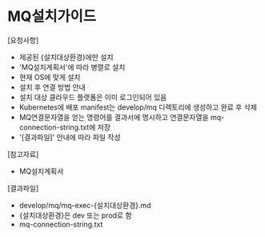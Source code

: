# MQ설치가이드 

[요청사항]  
- 제공된 {설치대상환경}에만 설치 
- 'MQ설치계획서'에 따라 병렬로 설치 
- 현재 OS에 맞게 설치
- 설치 후 연결 방법 안내
- 설치 대상 클라우드 플랫폼은 이미 로그인되어 있음  
- Kubernetes에 배포 manifest는 develop/mq 디렉토리에 생성하고 완료 후 삭제   
- MQ연결문자열을 얻는 명령어를 결과서에 명시하고 연결문자열을 mq-connection-string.txt에 저장  
- '[결과파일]' 안내에 따라 파일 작성 

[참고자료]
- MQ설치계획서

[결과파일]
- develop/mq/mq-exec-{설치대상환경}.md
- {설치대상환경}은 dev 또는 prod로 함
- mq-connection-string.txt